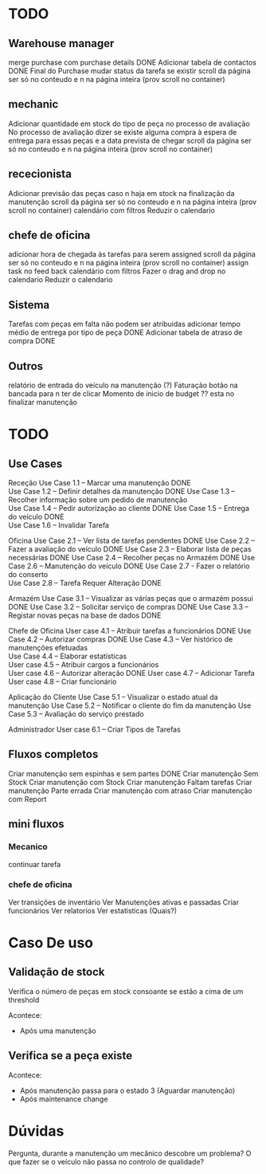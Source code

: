 
# TODO 

## Warehouse manager

merge purchase com purchase details DONE
Adicionar tabela de contactos DONE
Final do Purchase mudar status da tarefa se existir
scroll da página ser só no conteudo e n na página inteira (prov scroll no container) 

## mechanic
Adicionar quantidade em stock do tipo de peça no processo de avaliação
No processo de avaliação dizer se existe alguma compra à espera de entrega para essas peças e a data prevista de chegar
scroll da página ser só no conteudo e n na página inteira (prov scroll no container) 


## rececionista
Adicionar previsão das peças caso n haja em stock na finalização da manutenção
scroll da página ser só no conteudo e n na página inteira (prov scroll no container) 
calendário com filtros
Reduzir o calendario 

## chefe de oficina 
adicionar hora de chegada às tarefas para serem assigned
scroll da página ser só no conteudo e n na página inteira (prov scroll no container) 
assign task no feed back
calendário com filtros
Fazer o drag and drop no calendario
Reduzir o calendario 

## Sistema 
Tarefas com peças em falta não podem ser atribuidas
adicionar tempo médio de entrega por tipo de peça   DONE
Adicionar tabela de atraso de compra                DONE   


## Outros

relatório de entrada do veículo na manutenção (?)
Faturação
botão na bancada para n ter de clicar 
Momento de inicio de budget ?? esta no finalizar manutenção



# TODO
## Use Cases
Receção 
Use Case 1.1 – Marcar uma manutenção                                DONE                       
Use Case 1.2 – Definir detalhes da manutenção                       DONE
Use Case 1.3 – Recolher informação sobre um pedido de manutenção        
Use Case 1.4 – Pedir autorização ao cliente                         DONE
Use Case 1.5 – Entrega do veículo                                   DONE                           
Use Case 1.6 – Invalidar Tarefa                                     


Oficina
Use Case 2.1 – Ver lista de tarefas pendentes                       DONE
Use Case 2.2 – Fazer a avaliação do veículo                         DONE
Use Case 2.3 – Elaborar lista de peças necessárias                  DONE
Use Case 2.4 – Recolher peças no Armazém                            DONE
Use Case 2.6 – Manutenção do veículo                                DONE
Use Case 2.7 - Fazer o relatório do conserto                        
Use Case 2.8 – Tarefa Requer Alteração                              DONE

Armazém
Use Case 3.1 – Visualizar as várias peças que o armazém possui      DONE
Use Case 3.2 – Solicitar serviço de compras                         DONE
Use Case 3.3 – Registar novas peças na base de dados                DONE

Chefe de Oficina
User case 4.1 – Atribuir tarefas a funcionários                     DONE
Use Case 4.2 – Autorizar compras                                    DONE
Use Case 4.3 – Ver histórico de manutenções efetuadas               
Use Case 4.4 – Elaborar estatísticas                                
User case 4.5 – Atribuir cargos a funcionários                      
User case 4.6 – Autorizar alteração                                 DONE
User case 4.7 – Adicionar Tarefa                                    
User case 4.8 – Criar funcionário                                   

Aplicação do Cliente
Use Case 5.1 – Visualizar o estado atual da manutenção
Use Case 5.2 – Notificar o cliente do fim da manutenção
Use Case 5.3 – Avaliação do serviço prestado

Administrador
User case 6.1 – Criar Tipos de Tarefas


## Fluxos completos
Criar manutenção sem espinhas e sem partes DONE
Criar manutenção Sem Stock
Criar manutenção com Stock
Criar manutenção Faltam tarefas
Criar manutenção Parte errada
Criar manutenção com atraso
Criar manutenção com Report

## mini fluxos 
### Mecanico
continuar tarefa

### chefe de oficina
Ver transições de inventário
Ver Manutenções ativas e passadas
Criar funcionários
Ver relatorios
Ver estatisticas (Quais?)





# Caso De uso 
## Validação de stock
Verifica o número de peças em stock consoante se estão a cima de um threshold

Acontece:
- Após uma manutenção

## Verifica se a peça existe
Acontece:
- Após manutenção passa para o estado 3 (Aguardar manutenção)
- Após maintenance change



# Dúvidas
Pergunta, durante a manutenção um mecânico descobre um problema?
O que fazer se o veículo não passa no controlo de qualidade?
